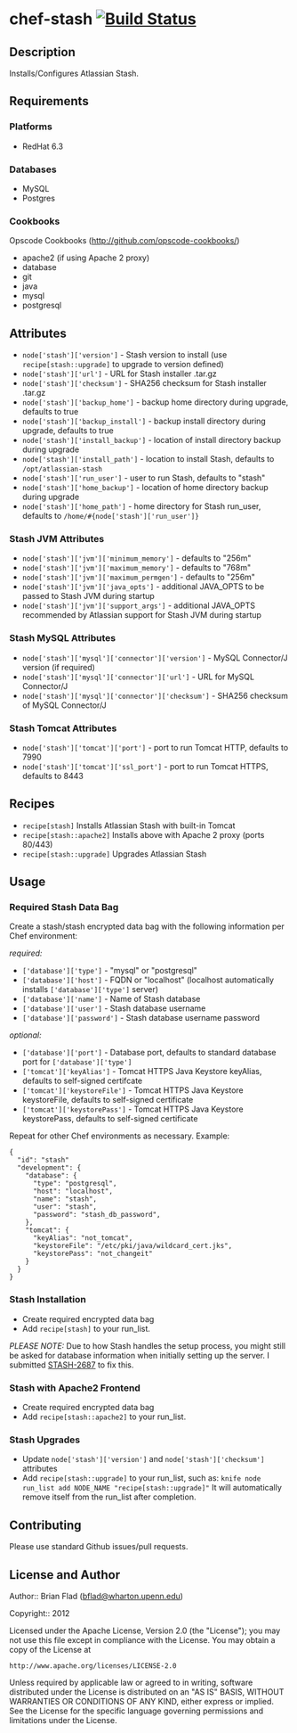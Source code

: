 # chef-stash  [![Build Status](https://secure.travis-ci.org/bflad/chef-stash.png?branch=master)](http://travis-ci.org/bflad/chef-stash)

## Description

Installs/Configures Atlassian Stash.

## Requirements

### Platforms

* RedHat 6.3

### Databases

* MySQL
* Postgres

### Cookbooks

Opscode Cookbooks (http://github.com/opscode-cookbooks/)

* apache2 (if using Apache 2 proxy)
* database
* git
* java
* mysql
* postgresql

## Attributes

* `node['stash']['version']` - Stash version to install (use
  `recipe[stash::upgrade]` to upgrade to version defined)
* `node['stash']['url']` - URL for Stash installer .tar.gz
* `node['stash']['checksum']` - SHA256 checksum for Stash installer .tar.gz
* `node['stash']['backup_home']` - backup home directory during upgrade,
  defaults to true
* `node['stash']['backup_install']` - backup install directory during upgrade,
  defaults to true
* `node['stash']['install_backup']` - location of install directory backup
  during upgrade
* `node['stash']['install_path']` - location to install Stash, defaults to
  `/opt/atlassian-stash`
* `node['stash']['run_user']` - user to run Stash, defaults to "stash"
* `node['stash']['home_backup']` - location of home directory backup during
  upgrade
* `node['stash']['home_path']` - home directory for Stash run_user, defaults to
  `/home/#{node['stash']['run_user']}`

### Stash JVM Attributes

* `node['stash']['jvm']['minimum_memory']` - defaults to "256m"
* `node['stash']['jvm']['maximum_memory']` - defaults to "768m"
* `node['stash']['jvm']['maximum_permgen']` - defaults to "256m"
* `node['stash']['jvm']['java_opts']` - additional JAVA_OPTS to be passed to
  Stash JVM during startup
* `node['stash']['jvm']['support_args']` - additional JAVA_OPTS recommended by
  Atlassian support for Stash JVM during startup

### Stash MySQL Attributes

* `node['stash']['mysql']['connector']['version']` - MySQL Connector/J version
  (if required)
* `node['stash']['mysql']['connector']['url']` - URL for MySQL Connector/J
* `node['stash']['mysql']['connector']['checksum']` - SHA256 checksum of MySQL
  Connector/J

### Stash Tomcat Attributes

* `node['stash']['tomcat']['port']` - port to run Tomcat HTTP, defaults to
  7990
* `node['stash']['tomcat']['ssl_port']` - port to run Tomcat HTTPS, defaults
  to 8443

## Recipes

* `recipe[stash]` Installs Atlassian Stash with built-in Tomcat
* `recipe[stash::apache2]` Installs above with Apache 2 proxy (ports 80/443)
* `recipe[stash::upgrade]` Upgrades Atlassian Stash

## Usage

### Required Stash Data Bag

Create a stash/stash encrypted data bag with the following information per
Chef environment:

_required:_
* `['database']['type']` - "mysql" or "postgresql"
* `['database']['host']` - FQDN or "localhost" (localhost automatically
  installs `['database']['type']` server)
* `['database']['name']` - Name of Stash database
* `['database']['user']` - Stash database username
* `['database']['password']` - Stash database username password

_optional:_
* `['database']['port']` - Database port, defaults to standard database port for
  `['database']['type']`
* `['tomcat']['keyAlias']` - Tomcat HTTPS Java Keystore keyAlias, defaults to
  self-signed certifcate
* `['tomcat']['keystoreFile']` - Tomcat HTTPS Java Keystore keystoreFile,
  defaults to self-signed certificate
* `['tomcat']['keystorePass']` - Tomcat HTTPS Java Keystore keystorePass,
  defaults to self-signed certificate

Repeat for other Chef environments as necessary. Example:

    {
      "id": "stash"
      "development": {
        "database": {
          "type": "postgresql",
          "host": "localhost",
          "name": "stash",
          "user": "stash",
          "password": "stash_db_password",
        },
        "tomcat": {
          "keyAlias": "not_tomcat",
          "keystoreFile": "/etc/pki/java/wildcard_cert.jks",
          "keystorePass": "not_changeit"
        }
      }
    }

### Stash Installation

* Create required encrypted data bag
* Add `recipe[stash]` to your run_list.

_PLEASE NOTE:_ Due to how Stash handles the setup process, you might
still be asked for database information when initially setting up the
server. I submitted [STASH-2687](https://jira.atlassian.com/browse/STASH-2687)
to fix this.

### Stash with Apache2 Frontend

* Create required encrypted data bag
* Add `recipe[stash::apache2]` to your run_list.

### Stash Upgrades

* Update `node['stash']['version']` and `node['stash']['checksum']` attributes
* Add `recipe[stash::upgrade]` to your run_list, such as:
  `knife node run_list add NODE_NAME "recipe[stash::upgrade]"`
  It will automatically remove itself from the run_list after completion.

## Contributing

Please use standard Github issues/pull requests.

## License and Author
      
Author:: Brian Flad (<bflad@wharton.upenn.edu>)

Copyright:: 2012

Licensed under the Apache License, Version 2.0 (the "License");
you may not use this file except in compliance with the License.
You may obtain a copy of the License at

    http://www.apache.org/licenses/LICENSE-2.0

Unless required by applicable law or agreed to in writing, software
distributed under the License is distributed on an "AS IS" BASIS,
WITHOUT WARRANTIES OR CONDITIONS OF ANY KIND, either express or implied.
See the License for the specific language governing permissions and
limitations under the License.